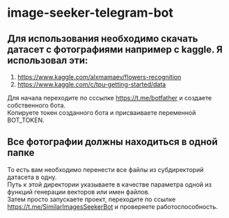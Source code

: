 # image-seeker-telegram-bot
## Для использования необходимо скачать датасет с фотографиями например с kaggle. Я использовал эти:
  1.  https://www.kaggle.com/alxmamaev/flowers-recognition
  2.  https://www.kaggle.com/c/tpu-getting-started/data

Для начала переходите по сссылке https://t.me/botfather и создаете собственного бота.  
Копируете токен созданного бота и присваиваете переменной BOT_TOKEN.  
## Все фотографии должны находиться в одной папке
То есть вам необходимо перенести все файлы из субдиректорий датасета в одну.  
Путь к этой директории указываете в качестве параметра одной из функций генерации векторов или имен файлов.  
Затем просто запускаете проект, переходите по ссылке https://t.me/SimilarImagesSeekerBot и проверяете работоспособность.
